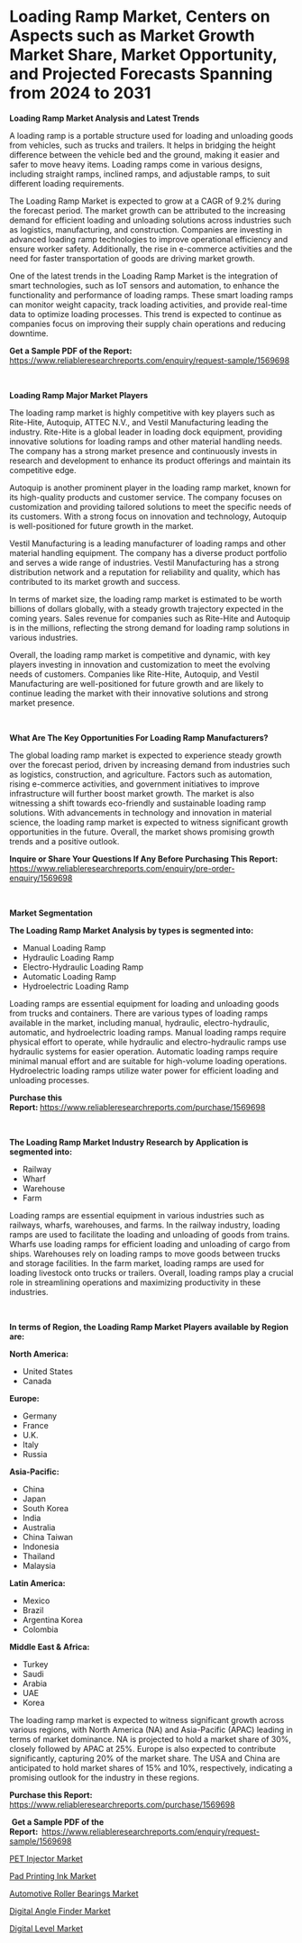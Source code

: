 <p><h1>Loading Ramp Market, Centers on Aspects such as Market Growth Market Share, Market Opportunity, and Projected Forecasts Spanning from 2024 to 2031</h1></p><p><strong>Loading Ramp Market Analysis and Latest Trends</strong></p>
<p><p>A loading ramp is a portable structure used for loading and unloading goods from vehicles, such as trucks and trailers. It helps in bridging the height difference between the vehicle bed and the ground, making it easier and safer to move heavy items. Loading ramps come in various designs, including straight ramps, inclined ramps, and adjustable ramps, to suit different loading requirements.</p><p>The Loading Ramp Market is expected to grow at a CAGR of 9.2% during the forecast period. The market growth can be attributed to the increasing demand for efficient loading and unloading solutions across industries such as logistics, manufacturing, and construction. Companies are investing in advanced loading ramp technologies to improve operational efficiency and ensure worker safety. Additionally, the rise in e-commerce activities and the need for faster transportation of goods are driving market growth.</p><p>One of the latest trends in the Loading Ramp Market is the integration of smart technologies, such as IoT sensors and automation, to enhance the functionality and performance of loading ramps. These smart loading ramps can monitor weight capacity, track loading activities, and provide real-time data to optimize loading processes. This trend is expected to continue as companies focus on improving their supply chain operations and reducing downtime.</p></p>
<p><strong>Get a Sample PDF of the Report:&nbsp;</strong> <a href="https://www.reliableresearchreports.com/enquiry/request-sample/1569698">https://www.reliableresearchreports.com/enquiry/request-sample/1569698</a></p>
<p>&nbsp;</p>
<p><strong>Loading Ramp Major Market Players</strong></p>
<p><p>The loading ramp market is highly competitive with key players such as Rite-Hite, Autoquip, ATTEC N.V., and Vestil Manufacturing leading the industry. Rite-Hite is a global leader in loading dock equipment, providing innovative solutions for loading ramps and other material handling needs. The company has a strong market presence and continuously invests in research and development to enhance its product offerings and maintain its competitive edge.</p><p>Autoquip is another prominent player in the loading ramp market, known for its high-quality products and customer service. The company focuses on customization and providing tailored solutions to meet the specific needs of its customers. With a strong focus on innovation and technology, Autoquip is well-positioned for future growth in the market.</p><p>Vestil Manufacturing is a leading manufacturer of loading ramps and other material handling equipment. The company has a diverse product portfolio and serves a wide range of industries. Vestil Manufacturing has a strong distribution network and a reputation for reliability and quality, which has contributed to its market growth and success.</p><p>In terms of market size, the loading ramp market is estimated to be worth billions of dollars globally, with a steady growth trajectory expected in the coming years. Sales revenue for companies such as Rite-Hite and Autoquip is in the millions, reflecting the strong demand for loading ramp solutions in various industries.</p><p>Overall, the loading ramp market is competitive and dynamic, with key players investing in innovation and customization to meet the evolving needs of customers. Companies like Rite-Hite, Autoquip, and Vestil Manufacturing are well-positioned for future growth and are likely to continue leading the market with their innovative solutions and strong market presence.</p></p>
<p>&nbsp;</p>
<p><strong>What Are The Key Opportunities For Loading Ramp Manufacturers?</strong></p>
<p><p>The global loading ramp market is expected to experience steady growth over the forecast period, driven by increasing demand from industries such as logistics, construction, and agriculture. Factors such as automation, rising e-commerce activities, and government initiatives to improve infrastructure will further boost market growth. The market is also witnessing a shift towards eco-friendly and sustainable loading ramp solutions. With advancements in technology and innovation in material science, the loading ramp market is expected to witness significant growth opportunities in the future. Overall, the market shows promising growth trends and a positive outlook.</p></p>
<p><strong>Inquire or Share Your Questions If Any Before Purchasing This Report:</strong> <a href="https://www.reliableresearchreports.com/enquiry/pre-order-enquiry/1569698">https://www.reliableresearchreports.com/enquiry/pre-order-enquiry/1569698</a></p>
<p>&nbsp;</p>
<p><strong>Market Segmentation</strong></p>
<p><strong>The Loading Ramp Market Analysis by types is segmented into:</strong></p>
<p><ul><li>Manual Loading Ramp</li><li>Hydraulic Loading Ramp</li><li>Electro-Hydraulic Loading Ramp</li><li>Automatic Loading Ramp</li><li>Hydroelectric Loading Ramp</li></ul></p>
<p><p>Loading ramps are essential equipment for loading and unloading goods from trucks and containers. There are various types of loading ramps available in the market, including manual, hydraulic, electro-hydraulic, automatic, and hydroelectric loading ramps. Manual loading ramps require physical effort to operate, while hydraulic and electro-hydraulic ramps use hydraulic systems for easier operation. Automatic loading ramps require minimal manual effort and are suitable for high-volume loading operations. Hydroelectric loading ramps utilize water power for efficient loading and unloading processes.</p></p>
<p><strong>Purchase this Report:&nbsp;</strong><a href="https://www.reliableresearchreports.com/purchase/1569698">https://www.reliableresearchreports.com/purchase/1569698</a></p>
<p>&nbsp;</p>
<p><strong>The Loading Ramp Market Industry Research by Application is segmented into:</strong></p>
<p><ul><li>Railway</li><li>Wharf</li><li>Warehouse</li><li>Farm</li></ul></p>
<p><p>Loading ramps are essential equipment in various industries such as railways, wharfs, warehouses, and farms. In the railway industry, loading ramps are used to facilitate the loading and unloading of goods from trains. Wharfs use loading ramps for efficient loading and unloading of cargo from ships. Warehouses rely on loading ramps to move goods between trucks and storage facilities. In the farm market, loading ramps are used for loading livestock onto trucks or trailers. Overall, loading ramps play a crucial role in streamlining operations and maximizing productivity in these industries.</p></p>
<p>&nbsp;</p>
<p><strong>In terms of Region, the Loading Ramp Market Players available by Region are:</strong></p>
<p>
    <p> <strong> North America: </strong>
        <ul>
            <li>United States</li>
            <li>Canada</li>
        </ul>
        </p> 
    <p> <strong> Europe: </strong>
        <ul>
            <li>Germany</li>
            <li>France</li>
            <li>U.K.</li>
            <li>Italy</li>
            <li>Russia</li>
        </ul>
        </p> 
    <p> <strong> Asia-Pacific: </strong>
        <ul>
            <li>China</li>
            <li>Japan</li>
            <li>South Korea</li>
            <li>India</li>
            <li>Australia</li>
            <li>China Taiwan</li>
            <li>Indonesia</li>
            <li>Thailand</li>
            <li>Malaysia</li>
        </ul>
        </p> 
    <p> <strong> Latin America: </strong>
        <ul>
            <li>Mexico</li>
            <li>Brazil</li>
            <li>Argentina Korea</li>
            <li>Colombia</li>
        </ul>
        </p> 
    <p> <strong> Middle East & Africa: </strong>
        <ul>
            <li>Turkey</li>
            <li>Saudi</li>
            <li>Arabia</li>
            <li>UAE</li>
            <li>Korea</li>
        </ul>
    </p>
    </p>
<p><p>The loading ramp market is expected to witness significant growth across various regions, with North America (NA) and Asia-Pacific (APAC) leading in terms of market dominance. NA is projected to hold a market share of 30%, closely followed by APAC at 25%. Europe is also expected to contribute significantly, capturing 20% of the market share. The USA and China are anticipated to hold market shares of 15% and 10%, respectively, indicating a promising outlook for the industry in these regions.</p></p>
<p><strong>Purchase this Report: </strong><a href="https://www.reliableresearchreports.com/purchase/1569698">https://www.reliableresearchreports.com/purchase/1569698</a></p>
<p>&nbsp;<strong>Get a Sample PDF of the Report:&nbsp;&nbsp;</strong><a href="https://www.reliableresearchreports.com/enquiry/request-sample/1569698">https://www.reliableresearchreports.com/enquiry/request-sample/1569698</a></p>
<p><strong></strong></p>
<p><p><a href="https://issuu.com/reportprime-2/docs/pet-injector-market-size-2030.pptx">PET Injector Market</a></p><p><a href="https://issuu.com/reportprime-2/docs/pad-printing-ink-market-size-2030.pptx">Pad Printing Ink Market</a></p><p><a href="https://github.com/castoriffic/Market-Research-Report-List-3/blob/main/automotive-roller-bearings-market.md">Automotive Roller Bearings Market</a></p><p><a href="https://github.com/jerrycopelandthomaswsqd8q/Market-Research-Report-List-1/blob/main/digital-angle-finder-market.md">Digital Angle Finder Market</a></p><p><a href="https://github.com/yoshih12/Market-Research-Report-List-2/blob/main/digital-level-market.md">Digital Level Market</a></p></p>